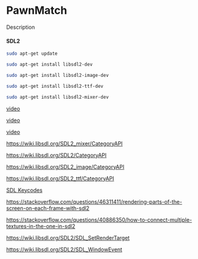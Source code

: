 # PawnMatch

Description

#### SDL2

```bash
sudo apt-get update
```

```bash
sudo apt-get install libsdl2-dev
```

```bash
sudo apt-get install libsdl2-image-dev
```

```bash
sudo apt-get install libsdl2-ttf-dev
```

```bash
sudo apt-get install libsdl2-mixer-dev
```

[video](https://www.youtube.com/watch?v=yFLa3ln16w0&list=PLAyUwmL7et7Pw3lhxtzRSIEEF9HvkcZ02&index=51)

[video](https://www.youtube.com/watch?v=KZLOPYx7a2g&list=PLAyUwmL7et7Pw3lhxtzRSIEEF9HvkcZ02&index=53&t=262s)

[video](https://www.youtube.com/watch?v=nl2WB3ADAx8)

https://wiki.libsdl.org/SDL2_mixer/CategoryAPI

https://wiki.libsdl.org/SDL2/CategoryAPI

https://wiki.libsdl.org/SDL2_image/CategoryAPI

https://wiki.libsdl.org/SDL2_ttf/CategoryAPI

[SDL Keycodes](https://wiki.libsdl.org/SDL2/SDL_Keycode)

https://stackoverflow.com/questions/46311411/rendering-parts-of-the-screen-on-each-frame-with-sdl2

https://stackoverflow.com/questions/40886350/how-to-connect-multiple-textures-in-the-one-in-sdl2

https://wiki.libsdl.org/SDL2/SDL_SetRenderTarget

https://wiki.libsdl.org/SDL2/SDL_WindowEvent
